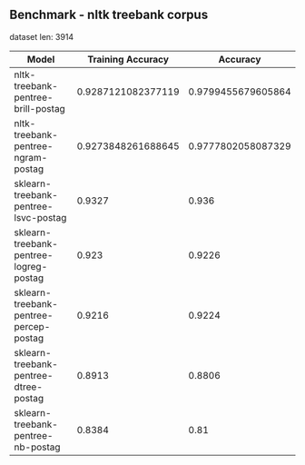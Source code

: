 

## Benchmark - nltk treebank corpus

dataset len: 3914


| Model | Training Accuracy | Accuracy 	|
|-------|----------|----------|
| nltk-treebank-pentree-brill-postag | 0.9287121082377119  | 0.9799455679605864 |
| nltk-treebank-pentree-ngram-postag | 0.9273848261688645  | 0.9777802058087329 |
| sklearn-treebank-pentree-lsvc-postag | 0.9327  | 0.936 |
| sklearn-treebank-pentree-logreg-postag | 0.923  | 0.9226 |
| sklearn-treebank-pentree-percep-postag | 0.9216  | 0.9224 |
| sklearn-treebank-pentree-dtree-postag | 0.8913  | 0.8806 |
| sklearn-treebank-pentree-nb-postag | 0.8384  | 0.81 |